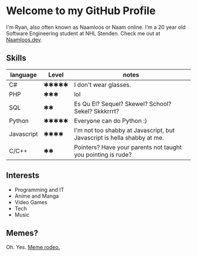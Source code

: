 # Welcome to my GitHub Profile
I'm Ryan, also often known as Naamloos or Naam online. I'm a 20 year old Software Engineering student at NHL Stenden. Check me out at [Naamloos.dev](https://Naamloos.dev/).

## Skills
|language      | Level  |    notes            |
|--------------|--------|---------------------|
|C#            |✱✱✱✱✱|I don't wear glasses.|
|PHP           |✱✱✱   |lol|
|SQL           |✱✱     |Es Qu El? Sequel? Skewel? School? Sekel? Skkkrrrt?|
|Python        |✱✱✱✱✱ |Everyone can do Python :) |
|Javascript    |✱✱✱✱   |I'm not too shabby at Javascript, but Javascript is hella shabby at me.|
|C/C++         |✱✱      |Pointers? Have your parents not taught you pointing is rude?|

## Interests
- Programming and IT
- Anime and Manga
- Video Games
- Tech
- Music

## Memes?
Oh. Yes. [Meme rodeo.](https://memerodeo.com/)
